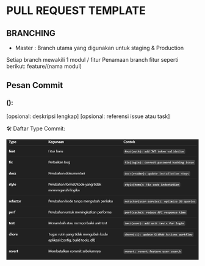 # PULL REQUEST TEMPLATE

## BRANCHING
- Master : Branch utama yang digunakan untuk staging & Production

Setiap branch mewakili 1 modul / fitur 
Penamaan branch fitur seperti berikut:
feature/(nama modul)

## Pesan Commit

### <type>(<scope>): <short summary>

[opsional: deskripsi lengkap]
[opsional: referensi issue atau task]

🛠 Daftar Type Commit:

![alt text](commit-message.png)
